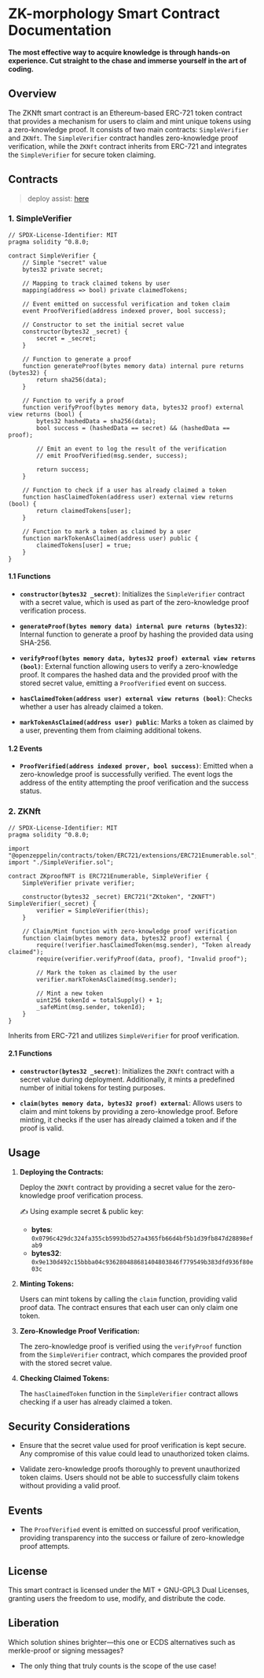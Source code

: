 # ZK-morphology Smart Contract Documentation
**The most effective way to acquire knowledge is through hands-on experience. Cut straight to the chase and immerse yourself in the art of coding.**

## Overview

The ZKNft smart contract is an Ethereum-based ERC-721 token contract that provides a mechanism for users to claim and mint unique tokens using a zero-knowledge proof. It consists of two main contracts: `SimpleVerifier` and `ZKNft`. The `SimpleVerifier` contract handles zero-knowledge proof verification, while the `ZKNft` contract inherits from ERC-721 and integrates the `SimpleVerifier` for secure token claiming.

## Contracts
> deploy assist: [here](./ZK-Morph.md#usage)

### 1. SimpleVerifier
```solidity
// SPDX-License-Identifier: MIT
pragma solidity ^0.8.0;

contract SimpleVerifier {
    // Simple "secret" value
    bytes32 private secret;

    // Mapping to track claimed tokens by user
    mapping(address => bool) private claimedTokens;

    // Event emitted on successful verification and token claim
    event ProofVerified(address indexed prover, bool success);

    // Constructor to set the initial secret value
    constructor(bytes32 _secret) {
        secret = _secret;
    }

    // Function to generate a proof
    function generateProof(bytes memory data) internal pure returns (bytes32) {
        return sha256(data);
    }

    // Function to verify a proof
    function verifyProof(bytes memory data, bytes32 proof) external view returns (bool) {
        bytes32 hashedData = sha256(data);
        bool success = (hashedData == secret) && (hashedData == proof);

        // Emit an event to log the result of the verification
        // emit ProofVerified(msg.sender, success);

        return success;
    }

    // Function to check if a user has already claimed a token
    function hasClaimedToken(address user) external view returns (bool) {
        return claimedTokens[user];
    }

    // Function to mark a token as claimed by a user
    function markTokenAsClaimed(address user) public {
        claimedTokens[user] = true;
    }
}
```

#### 1.1 Functions

- **`constructor(bytes32 _secret)`**: Initializes the `SimpleVerifier` contract with a secret value, which is used as part of the zero-knowledge proof verification process.

- **`generateProof(bytes memory data) internal pure returns (bytes32)`**: Internal function to generate a proof by hashing the provided data using SHA-256.

- **`verifyProof(bytes memory data, bytes32 proof) external view returns (bool)`**: External function allowing users to verify a zero-knowledge proof. It compares the hashed data and the provided proof with the stored secret value, emitting a `ProofVerified` event on success.

- **`hasClaimedToken(address user) external view returns (bool)`**: Checks whether a user has already claimed a token.

- **`markTokenAsClaimed(address user) public`**: Marks a token as claimed by a user, preventing them from claiming additional tokens.

#### 1.2 Events

- **`ProofVerified(address indexed prover, bool success)`**: Emitted when a zero-knowledge proof is successfully verified. The event logs the address of the entity attempting the proof verification and the success status.

### 2. ZKNft
```solidity
// SPDX-License-Identifier: MIT
pragma solidity ^0.8.0;

import "@openzeppelin/contracts/token/ERC721/extensions/ERC721Enumerable.sol";
import "./SimpleVerifier.sol";

contract ZKproofNFT is ERC721Enumerable, SimpleVerifier {
    SimpleVerifier private verifier;

    constructor(bytes32 _secret) ERC721("ZKtoken", "ZKNFT") SimpleVerifier(_secret) {
        verifier = SimpleVerifier(this);
    }

    // Claim/Mint function with zero-knowledge proof verification
    function claim(bytes memory data, bytes32 proof) external {
        require(!verifier.hasClaimedToken(msg.sender), "Token already claimed");
        require(verifier.verifyProof(data, proof), "Invalid proof");

        // Mark the token as claimed by the user
        verifier.markTokenAsClaimed(msg.sender);

        // Mint a new token
        uint256 tokenId = totalSupply() + 1;
        _safeMint(msg.sender, tokenId);
    }
}
```

Inherits from ERC-721 and utilizes `SimpleVerifier` for proof verification.

#### 2.1 Functions

- **`constructor(bytes32 _secret)`**: Initializes the `ZKNft` contract with a secret value during deployment. Additionally, it mints a predefined number of initial tokens for testing purposes.

- **`claim(bytes memory data, bytes32 proof) external`**: Allows users to claim and mint tokens by providing a zero-knowledge proof. Before minting, it checks if the user has already claimed a token and if the proof is valid.

## Usage

1. **Deploying the Contracts:**

   Deploy the `ZKNft` contract by providing a secret value for the zero-knowledge proof verification process.

   ✍️ Using example secret & public key:
   - **bytes**:   `0x0796c429dc324fa355cb5993bd527a4365fb66d4bf5b1d39fb847d28898efab9`
   - **bytes32**: `0x9e130d492c15bbba04c936280488681404803846f779549b383dfd936f80e03c`

3. **Minting Tokens:**

   Users can mint tokens by calling the `claim` function, providing valid proof data. The contract ensures that each user can only claim one token.

4. **Zero-Knowledge Proof Verification:**

   The zero-knowledge proof is verified using the `verifyProof` function from the `SimpleVerifier` contract, which compares the provided proof with the stored secret value.

5. **Checking Claimed Tokens:**

   The `hasClaimedToken` function in the `SimpleVerifier` contract allows checking if a user has already claimed a token.

## Security Considerations

- Ensure that the secret value used for proof verification is kept secure. Any compromise of this value could lead to unauthorized token claims.

- Validate zero-knowledge proofs thoroughly to prevent unauthorized token claims. Users should not be able to successfully claim tokens without providing a valid proof.

## Events

- The `ProofVerified` event is emitted on successful proof verification, providing transparency into the success or failure of zero-knowledge proof attempts.

## License

This smart contract is licensed under the MIT + GNU-GPL3 Dual Licenses, granting users the freedom to use, modify, and distribute the code.

## Liberation
Which solution shines brighter—this one or ECDS alternatives such as merkle-proof or signing messages? 
- The only thing that truly counts is the scope of the use case!
